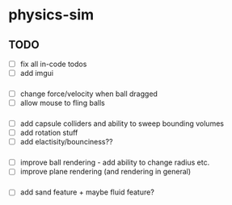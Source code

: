 # physics-sim

## TODO

- [ ] fix all in-code todos
- [ ] add imgui

###

- [ ] change force/velocity when ball dragged
- [ ] allow mouse to fling balls

###

- [ ] add capsule colliders and ability to sweep bounding volumes
- [ ] add rotation stuff
- [ ] add elactisity/bounciness??

###

- [ ] improve ball rendering - add ability to change radius etc.
- [ ] improve plane rendering (and rendering in general)

###

- [ ] add sand feature + maybe fluid feature?
